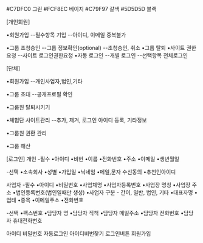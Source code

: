 #C7DFC0 그린
#FCF8EC 베이지
#C79F97 갈색
#5D5D5D 블랙

[개인회원]

•회원가입
--필수항목 기입
--아이디, 이메일 중복불가

<!-- --약관동의 -->

<!-- •그룹 가입요청
--그룹 리스트에서 선택
--그룹 검색 -->

•그룹 초청승인
--그룹 정보확인(optional)
--초청승인, 취소
•그룹 탈퇴
•사이트 권한요청
--사이트 로그인권한요청
•자동 로그인
--개별 로그인
--선택항목 전체로그인

[단체]

•회원가입
--개인사업자,법인,기타

•그룹 초대
--공개프로필 확인

•그룹원 탈퇴시키기

•체험단 사이트관리
--추가, 제거, 로그인 아이디 등록, 기타정보

•그룹원 권환 관리

•그룹 해산

[로그인]
개인 -필수
•아이디
•비번
•이름
•전화번호
•주소
•이메일
•생년월일

-선택
•소속회사
•성별
•가입일
•닉네임
•메일,문자 수신동의
•추천인아이디

사업자 -필수
•아이디
•비밀번호
•사업체명
•사업자등록번호
•사업장 명칭
•사업장 주소
•법인등록번호(법인일때만 생성)
•사업자 구분 - 간이, 일반, 법인, 기타
•대표자명
•업태
•종목
•이메일주소
•전화번호

-선택
•팩스번호
•담당자 명
•담당자 직책
•담당자 메일주소
•담당자 전화번호
•담당자 휴대전화번호

아이디
비밀번호
자동로그인
아이디비번찾기
로그인버튼
회원가입

<!-- / > /login > /sitelist > /editProfile
                       > /invite
                       > /authority
                       > /groupAdministrate
                       > /notice

  > /join > /individual > /validateId
                        > /searchAddress

          > /group      > /validateId
                        > /searchAddress

  > /findId

  > /findPw -->
